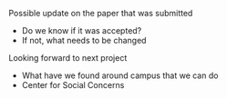 Possible update on the paper that was submitted
  * Do we know if it was accepted?
  * If not, what needs to be changed

Looking forward to next project
  * What have we found around campus that we can do
  * Center for Social Concerns